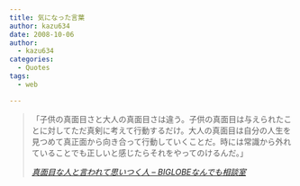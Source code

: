 ```yaml
---
title: 気になった言葉
author: kazu634
date: 2008-10-06
author:
  - kazu634
categories:
  - Quotes
tags:
  - web

---
```

<div class="section">
<blockquote title="真面目な人と言われて思いつく人 - BIGLOBEなんでも相談室" cite="http://soudan1.biglobe.ne.jp/qa1060670.html">
<p>
      「子供の真面目さと大人の真面目さは違う。子供の真面目は与えられたことに対してただ真剣に考えて行動するだけ。大人の真面目は自分の人生を見つめて真正面から向き合って行動していくことだ。時には常識から外れていることでも正しいと感じたらそれをやってのけるんだ。」
</p>
    
<p>
<cite><a href="http://soudan1.biglobe.ne.jp/qa1060670.html" onclick="__gaTracker('send', 'event', 'outbound-article', 'http://soudan1.biglobe.ne.jp/qa1060670.html', '真面目な人と言われて思いつく人 &#8211; BIGLOBEなんでも相談室');" target="_blank">真面目な人と言われて思いつく人 &#8211; BIGLOBEなんでも相談室</a></cite>
</p>
</blockquote>
</div>
